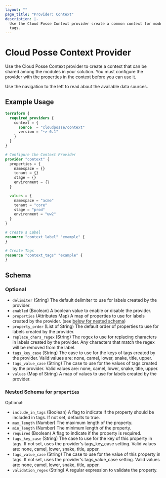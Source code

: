 ```yaml
---
layout: ""
page_title: "Provider: Context"
description: |-
  Use the Cloud Posse Context provider create a common context for modules. This is useful when generating labels and
  tags.
---
```


# Cloud Posse Context Provider

Use the Cloud Posse Context provider to create a context that can be shared among the modules in your solution. You must
configure the provider with the properties in the context before you can use it.

Use the navigation to the left to read about the available data sources.

## Example Usage

```terraform
terraform {
  required_providers {
    context = {
      source  = "cloudposse/context"
      version = "~> 0.1"
    }
  }
}

# Configure the Context Provider
provider "context" {
  properties = {
    namespace = {}
    tenant = {}
    stage = {}
    environment = {}
  }

  values = {
    namespace = "acme"
    tenant = "core"
    stage = "prod"
    environment = "uw2"
  }
}

# Create a Label
resource "context_label" "example" {
}

# Create Tags
resource "context_tags" "example" {
}
```

<!-- schema generated by tfplugindocs -->
## Schema

### Optional

- `delimiter` (String) The default delimiter to use for labels created by the provider.
- `enabled` (Boolean) A boolean value to enable or disable the provider.
- `properties` (Attributes Map) A map of properties to use for labels created by the provider. (see [below for nested schema](#nestedatt--properties))
- `property_order` (List of String) The default order of properties to use for labels created by the provider.
- `replace_chars_regex` (String) The regex to use for replacing characters in labels created by the provider. Any characters that match the regex will be removed from the label.
- `tags_key_case` (String) The case to use for the keys of tags created by the provider. Valid values are: none, camel, lower, snake, title, upper.
- `tags_value_case` (String) The case to use for the values of tags created by the provider. Valid values are: none, camel, lower, snake, title, upper.
- `values` (Map of String) A map of values to use for labels created by the provider.

<a id="nestedatt--properties"></a>
### Nested Schema for `properties`

Optional:

- `include_in_tags` (Boolean) A flag to indicate if the property should be included in tags. If not set, defaults to true.
- `max_length` (Number) The maximum length of the property.
- `min_length` (Number) The minimum length of the property.
- `required` (Boolean) A flag to indicate if the property is required.
- `tags_key_case` (String) The case to use for the key of this property in tags. If not set, uses the provider's tags_key_case setting. Valid values are: none, camel, lower, snake, title, upper.
- `tags_value_case` (String) The case to use for the value of this property in tags. If not set, uses the provider's tags_value_case setting. Valid values are: none, camel, lower, snake, title, upper.
- `validation_regex` (String) A regular expression to validate the property.
